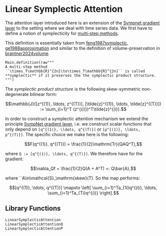 # Linear Symplectic Attention

The attention layer introduced here is an extension of the [Sympnet gradient layer](@ref "SympNet Gradient Layer") to the setting where we deal with time series data. We first have to define a notion of symplecticity for [multi-step methods](@ref "Multi-step methods"). 

This definition is essentially taken from [feng1987symplectic, ge1988approximation](@cite) and similar to the definition of volume-preservation in [brantner2024volume](@cite). 

```@eval
Main.definition(raw"""
A multi-step method ``\times_T\mathbb{R}^{2n}\to\times_T\mathbb{R}^{2n}`` is called **symplectic** if it preserves the the symplectic product structure.
""")
```

The *symplectic product structure* is the following skew-symmetric non-degenerate bilinear form: 

```math
\mathbb{J}([z^{(1)}, \ldots, z^{(T)}], [\tilde{z}^{(1)}, \ldots, \tilde{z}^{(T)}]) := \sum_{i=1}^T (z^{(i)})^T\tilde{z}^{(i)}.
```

In order to construct a symplectic attention mechanism we extend the principle [SympNet gradient layer](@ref "SympNet Gradient Layer"), i.e. we construct scalar functions that only depend on ``[q^{(1)}, \ldots, q^{(T)}]`` or ``[p^{(1)}, \ldots, p^{(T)}]``. The specific choice we make here is the following: 

```math
F(q^{(1)}, q^{(T)}) = \frac{1}{2}\mathrm{Tr}(QAQ^T),
```

where ``Q := [q^{(1)}, \ldots, q^{(T)}]``. We therefore have for the gradient:

```math 
\nabla_Qf = \frac{1}{2}Q(A + A^T) =: Q\bar{A},
```

where ``A\in\mathcal{S}_\mathrm{skew}(T). So the map performs:

```math
[q^{(1)}, \ldots, q^{(T)}] \mapsto \left[ \sum_{i=1}^Ta_{1i}q^{(i)}, \ldots, \sum_{i=1}^Ta_{Ti}q^{(i)} \right].
```

## Library Functions

```@docs; canonical=false
LinearSymplecticAttention
LinearSymplecticAttentionQ
LinearSymplecticAttentionP
```
